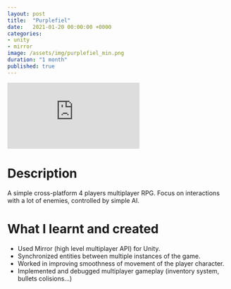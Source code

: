 ```yaml
---
layout: post
title:  "Purplefiel"
date:   2021-01-20 00:00:00 +0000
categories: 
- unity
- mirror
image: /assets/img/purplefiel_min.png
duration: "1 month"
published: true
---
```



<div class="video-container">
<iframe src="https://www.youtube.com/embed/_n-FqFNc6sI" title="YouTube video player" frameborder="0" allow="accelerometer; autoplay; clipboard-write; encrypted-media; gyroscope; picture-in-picture" allowfullscreen></iframe>
</div>



# Description

A simple cross-platform 4 players multiplayer RPG.
Focus on interactions with a lot of enemies, controlled by simple AI.

# What I learnt and created
* Used Mirror (high level multiplayer API) for Unity.
* Synchronized entities between multiple instances of the game.
* Worked in improving smoothness of movement of the player character.
* Implemented and debugged multiplayer gameplay (inventory system, bullets colisions...)



